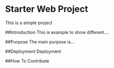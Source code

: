 # Starter Web Project
This is a simple project

##Introduction
This is example to show different....

##Purpose
The main purpose is...

##Deployment
Deployment

##How To Contribute